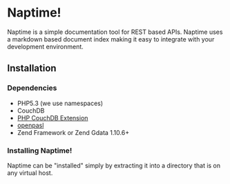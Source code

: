 # Naptime!

Naptime is a simple documentation tool for REST based APIs. Naptime uses
a markdown based document index making it easy to integrate with
your development environment.

## Installation

### Dependencies
 * PHP5.3 (we use namespaces)
 * CouchDB
 * [PHP CouchDB Extension](http://www.topdog.za.net/php_couchdb_extension)
 * [openpasl](http://github.com/dermidgen/openpasl)
 * Zend Framework or Zend Gdata 1.10.6+
 
### Installing Naptime!
Naptime can be "installed" simply by extracting it into a directory that
is on any virtual host.

